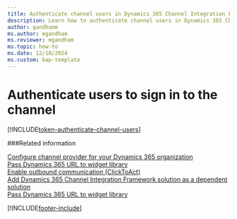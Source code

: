 ```yaml
---
title: Authenticate channel users in Dynamics 365 Channel Integration Framework 2.0
description: Learn how to authenticate channel users in Dynamics 365 Channel Integration Framework 2.0.
author: gandhamm
ms.author: mgandham
ms.reviewer: mgandham
ms.topic: how-to
ms.date: 12/10/2024
ms.custom: bap-template
---
```


# Authenticate users to sign in to the channel

[!INCLUDE[token-authenticate-channel-users](../../shared/token-authenticate-channel-users.md)]

###Related information

[Configure channel provider for your Dynamics 365 organization](configure-channel-provider-app-profile-manager.md)  
[Pass Dynamics 365 URL to widget library](../../v1/administer/pass-url-widget-library.md)  
[Enable outbound communication (ClickToAct)](../../v1/administer/enable-outbound-communication-clicktoact.md)  
[Add Dynamics 365 Channel Integration Framework solution as a dependent solution](../../v1/administer/add-cif-solution-dependent-solution.md)  
[Pass Dynamics 365 URL to widget library](../../v1/administer/pass-url-widget-library.md)  


[!INCLUDE[footer-include](../../../includes/footer-banner.md)]
